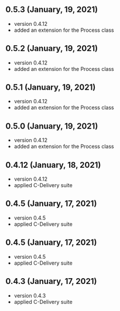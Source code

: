 ## 0.5.3 (January, 19, 2021)
* version 0.4.12
* added an extension for the Process class

## 0.5.2 (January, 19, 2021)
* version 0.4.12
* added an extension for the Process class

## 0.5.1 (January, 19, 2021)
* version 0.4.12
* added an extension for the Process class

## 0.5.0 (January, 19, 2021)
* version 0.4.12
* added an extension for the Process class

## 0.4.12 (January, 18, 2021)
* version 0.4.12
* applied C-Delivery suite

## 0.4.5 (January, 17, 2021)
* version 0.4.5
* applied C-Delivery suite

## 0.4.5 (January, 17, 2021)
* version 0.4.5
* applied C-Delivery suite

## 0.4.3 (January, 17, 2021)
* version 0.4.3
* applied C-Delivery suite